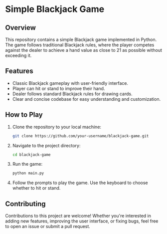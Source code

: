 # Simple Blackjack Game

## Overview

This repository contains a simple Blackjack game implemented in Python. The game follows traditional Blackjack rules, where the player competes against the dealer to achieve a hand value as close to 21 as possible without exceeding it.

## Features

- Classic Blackjack gameplay with user-friendly interface.
- Player can hit or stand to improve their hand.
- Dealer follows standard Blackjack rules for drawing cards.
- Clear and concise codebase for easy understanding and customization.

## How to Play

1. Clone the repository to your local machine:

   ```bash
   git clone https://github.com/your-username/blackjack-game.git
   ```

2. Navigate to the project directory:

   ```bash
   cd blackjack-game
   ```

3. Run the game:

   ```bash
   python main.py
   ```

4. Follow the prompts to play the game. Use the keyboard to choose whether to hit or stand.

## Contributing

Contributions to this project are welcome! Whether you're interested in adding new features, improving the user interface, or fixing bugs, feel free to open an issue or submit a pull request.

